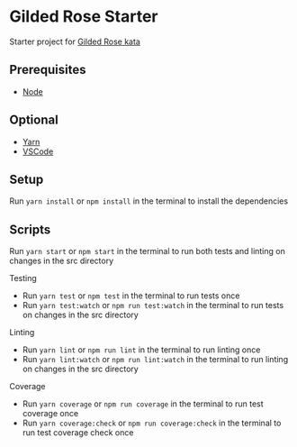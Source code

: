 # Gilded Rose Starter
Starter project for [Gilded Rose kata](https://github.com/NotMyself/GildedRose)

## Prerequisites
- [Node](https://nodejs.org/en/download/)

## Optional
- [Yarn](https://yarnpkg.com/lang/en/docs/install/)
- [VSCode](https://code.visualstudio.com/)
## Setup
Run `yarn install` or `npm install` in the terminal to install the dependencies

## Scripts
Run `yarn start` or `npm start` in the terminal to run both tests and linting on changes in the src directory

Testing
- Run `yarn test` or `npm test` in the terminal to run tests once
- Run `yarn test:watch` or `npm run test:watch` in the terminal to run tests on changes in the src directory

Linting
- Run `yarn lint` or `npm run lint` in the terminal to run linting once
- Run `yarn lint:watch` or `npm run lint:watch` in the terminal to run linting on changes in the src directory

Coverage
- Run `yarn coverage` or `npm run coverage` in the terminal to run test coverage once
- Run `yarn coverage:check` or `npm run coverage:check` in the terminal to run test coverage check once